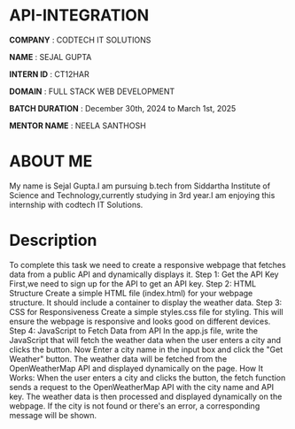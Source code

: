 # API-INTEGRATION

**COMPANY** : CODTECH IT SOLUTIONS

**NAME** : SEJAL GUPTA

**INTERN ID** : CT12HAR

**DOMAIN** : FULL STACK WEB DEVELOPMENT

**BATCH DURATION** : December 30th, 2024 to March 1st, 2025

**MENTOR NAME** : NEELA SANTHOSH

# ABOUT ME
My name is Sejal Gupta.I am pursuing b.tech from Siddartha Institute of Science and Technology,currently studying in 3rd year.I am enjoying this internship with codtech IT Solutions.

# Description
To complete this task we need to create a responsive webpage that fetches data from a public API and dynamically displays it.
Step 1: Get the API Key
First,we need to sign up for the API to get an API key.
Step 2: HTML Structure
Create a simple HTML file (index.html) for your webpage structure. It should include a container to display the weather data.
Step 3: CSS for Responsiveness
Create a simple styles.css file for styling. This will ensure the webpage is responsive and looks good on different devices.
Step 4: JavaScript to Fetch Data from API
In the app.js file, write the JavaScript that will fetch the weather data when the user enters a city and clicks the button.
Now Enter a city name in the input box and click the "Get Weather" button.
The weather data will be fetched from the OpenWeatherMap API and displayed dynamically on the page.
How It Works:
When the user enters a city and clicks the button, the fetch function sends a request to the OpenWeatherMap API with the city name and API key.
The weather data is then processed and displayed dynamically on the webpage. If the city is not found or there's an error, a corresponding message will be shown.





